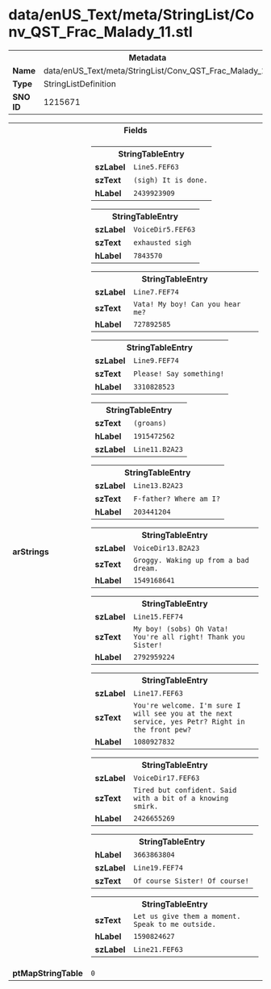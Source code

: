 <h1>data/enUS_Text/meta/StringList/Conv_QST_Frac_Malady_11.stl</h1><table><tr><th colspan="100%">Metadata</th></tr><tr><td><b>Name</b></td><td>data/enUS_Text/meta/StringList/Conv_QST_Frac_Malady_11.stl</td></tr><tr><td><b>Type</b></td><td>StringListDefinition</td></tr><tr><td><b>SNO ID</b></td><td>1215671</td></tr></table>

<table><tr><th colspan="100%">Fields</th></tr><tr><td><b>arStrings</b></td><td><table><tr><th colspan="100%">StringTableEntry</th></tr><tr><td><b>szLabel</b></td><td><code>Line5.FEF63</code></td></tr><tr><td><b>szText</b></td><td><code>(sigh) It is done.</code></td></tr><tr><td><b>hLabel</b></td><td><code>2439923909</code></td></tr></table>


<table><tr><th colspan="100%">StringTableEntry</th></tr><tr><td><b>szLabel</b></td><td><code>VoiceDir5.FEF63</code></td></tr><tr><td><b>szText</b></td><td><code>exhausted sigh</code></td></tr><tr><td><b>hLabel</b></td><td><code>7843570</code></td></tr></table>


<table><tr><th colspan="100%">StringTableEntry</th></tr><tr><td><b>szLabel</b></td><td><code>Line7.FEF74</code></td></tr><tr><td><b>szText</b></td><td><code>Vata! My boy! Can you hear me?</code></td></tr><tr><td><b>hLabel</b></td><td><code>727892585</code></td></tr></table>


<table><tr><th colspan="100%">StringTableEntry</th></tr><tr><td><b>szLabel</b></td><td><code>Line9.FEF74</code></td></tr><tr><td><b>szText</b></td><td><code>Please! Say something!</code></td></tr><tr><td><b>hLabel</b></td><td><code>3310828523</code></td></tr></table>


<table><tr><th colspan="100%">StringTableEntry</th></tr><tr><td><b>szText</b></td><td><code>(groans)</code></td></tr><tr><td><b>hLabel</b></td><td><code>1915472562</code></td></tr><tr><td><b>szLabel</b></td><td><code>Line11.B2A23</code></td></tr></table>


<table><tr><th colspan="100%">StringTableEntry</th></tr><tr><td><b>szLabel</b></td><td><code>Line13.B2A23</code></td></tr><tr><td><b>szText</b></td><td><code>F-father? Where am I?</code></td></tr><tr><td><b>hLabel</b></td><td><code>203441204</code></td></tr></table>


<table><tr><th colspan="100%">StringTableEntry</th></tr><tr><td><b>szLabel</b></td><td><code>VoiceDir13.B2A23</code></td></tr><tr><td><b>szText</b></td><td><code>Groggy. Waking up from a bad dream.</code></td></tr><tr><td><b>hLabel</b></td><td><code>1549168641</code></td></tr></table>


<table><tr><th colspan="100%">StringTableEntry</th></tr><tr><td><b>szLabel</b></td><td><code>Line15.FEF74</code></td></tr><tr><td><b>szText</b></td><td><code>My boy! (sobs) Oh Vata! You're all right! Thank you Sister!</code></td></tr><tr><td><b>hLabel</b></td><td><code>2792959224</code></td></tr></table>


<table><tr><th colspan="100%">StringTableEntry</th></tr><tr><td><b>szLabel</b></td><td><code>Line17.FEF63</code></td></tr><tr><td><b>szText</b></td><td><code>You're welcome. I'm sure I will see you at the next service, yes Petr? Right in the front pew?</code></td></tr><tr><td><b>hLabel</b></td><td><code>1080927832</code></td></tr></table>


<table><tr><th colspan="100%">StringTableEntry</th></tr><tr><td><b>szLabel</b></td><td><code>VoiceDir17.FEF63</code></td></tr><tr><td><b>szText</b></td><td><code>Tired but confident. Said with a bit of a knowing smirk.</code></td></tr><tr><td><b>hLabel</b></td><td><code>2426655269</code></td></tr></table>


<table><tr><th colspan="100%">StringTableEntry</th></tr><tr><td><b>hLabel</b></td><td><code>3663863804</code></td></tr><tr><td><b>szLabel</b></td><td><code>Line19.FEF74</code></td></tr><tr><td><b>szText</b></td><td><code>Of course Sister! Of course!</code></td></tr></table>


<table><tr><th colspan="100%">StringTableEntry</th></tr><tr><td><b>szText</b></td><td><code>Let us give them a moment. Speak to me outside.</code></td></tr><tr><td><b>hLabel</b></td><td><code>1590824627</code></td></tr><tr><td><b>szLabel</b></td><td><code>Line21.FEF63</code></td></tr></table>


</td></tr><tr><td><b>ptMapStringTable</b></td><td><code>0</code></td></tr></table>

